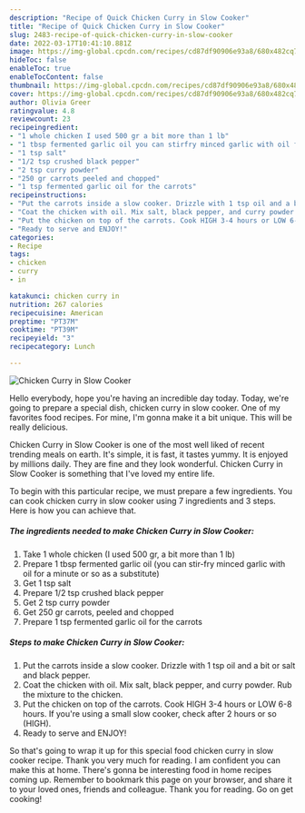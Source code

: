 ```yaml
---
description: "Recipe of Quick Chicken Curry in Slow Cooker"
title: "Recipe of Quick Chicken Curry in Slow Cooker"
slug: 2483-recipe-of-quick-chicken-curry-in-slow-cooker
date: 2022-03-17T10:41:10.881Z
image: https://img-global.cpcdn.com/recipes/cd87df90906e93a8/680x482cq70/chicken-curry-in-slow-cooker-recipe-main-photo.jpg
hideToc: false
enableToc: true
enableTocContent: false
thumbnail: https://img-global.cpcdn.com/recipes/cd87df90906e93a8/680x482cq70/chicken-curry-in-slow-cooker-recipe-main-photo.jpg
cover: https://img-global.cpcdn.com/recipes/cd87df90906e93a8/680x482cq70/chicken-curry-in-slow-cooker-recipe-main-photo.jpg
author: Olivia Greer
ratingvalue: 4.8
reviewcount: 23
recipeingredient:
- "1 whole chicken I used 500 gr a bit more than 1 lb"
- "1 tbsp fermented garlic oil you can stirfry minced garlic with oil for a minute or so as a substitute"
- "1 tsp salt"
- "1/2 tsp crushed black pepper"
- "2 tsp curry powder"
- "250 gr carrots peeled and chopped"
- "1 tsp fermented garlic oil for the carrots"
recipeinstructions:
- "Put the carrots inside a slow cooker. Drizzle with 1 tsp oil and a bit or salt and black pepper."
- "Coat the chicken with oil. Mix salt, black pepper, and curry powder. Rub the mixture to the chicken."
- "Put the chicken on top of the carrots. Cook HIGH 3-4 hours or LOW 6-8 hours. If you&#39;re using a small slow cooker, check after 2 hours or so (HIGH)."
- "Ready to serve and ENJOY!"
categories:
- Recipe
tags:
- chicken
- curry
- in

katakunci: chicken curry in 
nutrition: 267 calories
recipecuisine: American
preptime: "PT37M"
cooktime: "PT39M"
recipeyield: "3"
recipecategory: Lunch

---
```



![Chicken Curry in Slow Cooker](https://img-global.cpcdn.com/recipes/cd87df90906e93a8/680x482cq70/chicken-curry-in-slow-cooker-recipe-main-photo.jpg)

Hello everybody, hope you're having an incredible day today. Today, we're going to prepare a special dish, chicken curry in slow cooker. One of my favorites food recipes. For mine, I'm gonna make it a bit unique. This will be really delicious.

Chicken Curry in Slow Cooker is one of the most well liked of recent trending meals on earth. It's simple, it is fast, it tastes yummy. It is enjoyed by millions daily. They are fine and they look wonderful. Chicken Curry in Slow Cooker is something that I've loved my entire life.




To begin with this particular recipe, we must prepare a few ingredients. You can cook chicken curry in slow cooker using 7 ingredients and 3 steps. Here is how you can achieve that.

<!--inarticleads1-->

##### The ingredients needed to make Chicken Curry in Slow Cooker:

1. Take 1 whole chicken (I used 500 gr, a bit more than 1 lb)
1. Prepare 1 tbsp fermented garlic oil (you can stir-fry minced garlic with oil for a minute or so as a substitute)
1. Get 1 tsp salt
1. Prepare 1/2 tsp crushed black pepper
1. Get 2 tsp curry powder
1. Get 250 gr carrots, peeled and chopped
1. Prepare 1 tsp fermented garlic oil for the carrots




<!--inarticleads2-->

##### Steps to make Chicken Curry in Slow Cooker:

1. Put the carrots inside a slow cooker. Drizzle with 1 tsp oil and a bit or salt and black pepper.
1. Coat the chicken with oil. Mix salt, black pepper, and curry powder. Rub the mixture to the chicken.
1. Put the chicken on top of the carrots. Cook HIGH 3-4 hours or LOW 6-8 hours. If you&#39;re using a small slow cooker, check after 2 hours or so (HIGH).
1. Ready to serve and ENJOY!



So that's going to wrap it up for this special food chicken curry in slow cooker recipe. Thank you very much for reading. I am confident you can make this at home. There's gonna be interesting food in home recipes coming up. Remember to bookmark this page on your browser, and share it to your loved ones, friends and colleague. Thank you for reading. Go on get cooking!
